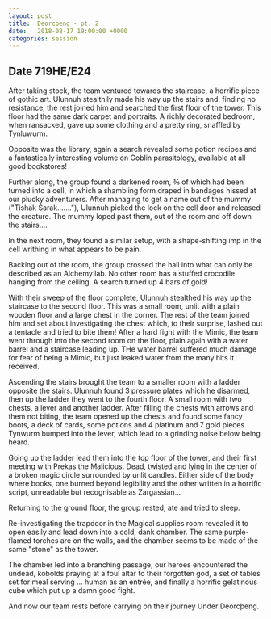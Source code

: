 ```yaml
---
layout: post
title:  Deorcþeng - pt. 2
date:   2018-08-17 19:00:00 +0000
categories: session
---
```


## Date 719HE/E24

After taking stock, the team ventured towards the staircase, a horrific piece of gothic art. Ulunnuh stealthily made his way up the stairs and, finding no resistance, the rest joined him and searched the first floor of the tower. This floor had the same dark carpet and portraits. A richly decorated bedroom, when ransacked, gave up some clothing and a pretty ring, snaffled by Tynluwurm.

Opposite was the library, again a search revealed some potion recipes and a fantastically interesting volume on Goblin parasitology, available at all good bookstores!

Further along, the group found a darkened room, ⅗ of which had been turned into a cell, in which a shambling form draped in bandages hissed at our plucky adventurers. After managing to get a name out of the mummy ("Tishak Sarak……."), Ulunnuh picked the lock on the cell door and released the creature. The mummy loped past them, out of the room and off down the stairs….

In the next room, they found a similar setup, with a shape-shifting imp in the cell writhing in what appears to be pain.

Backing out of the room, the group crossed the hall into what can only be described as an Alchemy lab. No other room has a stuffed crocodile hanging from the ceiling. A search turned up 4 bars of gold!

With their sweep of the floor complete, Ulunnuh stealthed his way up the staircase to the second floor. This was a small room, unlit with a plain wooden floor and a large chest in the corner. The rest of the team joined him and set about investigating the chest which, to their surprise, lashed out a tentacle and tried to bite them! After a hard fight with the Mimic, the team went through into the second room on the floor, plain again with a water barrel and a staircase leading up. THe water barrel suffered much damage for fear of being a Mimic, but just leaked water from the many hits it received.

Ascending the stairs brought the team to a smaller room with a ladder opposite the stairs. Ulunnuh found 3 pressure plates which he disarmed, then up the ladder they went to the fourth floor. A small room with two chests, a lever and another ladder. After filling the chests with arrows and them not biting, the team opened up the chests and found some fancy boots, a deck of cards, some potions and 4 platinum and 7 gold pieces. Tynwurm bumped into the lever, which lead to a grinding noise below being heard.

Going up the ladder lead them into the top floor of the tower, and their first meeting with Prekas the Malicious. Dead, twisted and lying in the center of a broken magic circle surrounded by unlit candles. Either side of the body where books, one burned beyond legibility and the other written in a horrific script, unreadable but recognisable as Zargassian…

Returning to the ground floor, the group rested, ate and tried to sleep.

Re-investigating the trapdoor in the Magical supplies room revealed it to open easily and lead down into a cold, dank chamber. The same purple-flamed torches are on the walls, and the chamber seems to be made of the same "stone" as the tower.

The chamber led into a branching passage, our heroes encountered the undead, kobolds praying at a foul  altar to their forgotten god, a set of tables set for meal serving … human as an entrée, and finally a horrific gelatinous cube which put up a damn good fight.

And now our team rests before carrying on their journey Under Deorcþeng.
